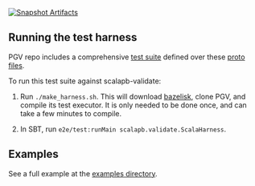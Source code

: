 [![Snapshot Artifacts][Badge-SonatypeSnapshots]][Link-SonatypeSnapshots]

## Running the test harness

PGV repo includes a comprehensive [test suite](https://github.com/envoyproxy/protoc-gen-validate/blob/master/tests/harness/executor/cases.go) defined over these [proto files](https://github.com/envoyproxy/protoc-gen-validate/tree/master/tests/harness/cases).

To run this test suite against scalapb-validate:

1. Run `./make_harness.sh`. This will download [bazelisk](https://github.com/bazelbuild/bazelisk), clone PGV, and compile its test executor. It is only needed to be done once, and can take a few minutes to compile.

2. In SBT, run `e2e/test:runMain scalapb.validate.ScalaHarness`.

## Examples
See a full example at the [examples directory](https://github.com/scalapb/scalapb-validate/tree/master/examples).

[Link-SonatypeSnapshots]: https://oss.sonatype.org/content/repositories/snapshots/com/thesamet/scalapb/scalapb-validate-core_2.13/ "Sonatype Snapshots"
[Badge-SonatypeSnapshots]: https://img.shields.io/nexus/s/https/oss.sonatype.org/com.thesamet.scalapb/scalapb-validate-core_2.13.svg "Sonatype Snapshots"
